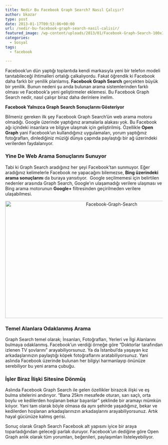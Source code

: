 ```yaml
---
title: Nedir Bu Facebook Graph Search? Nasıl Çalışır?
author: bkazar
type: post
date: 2013-01-17T09:53:06+00:00
url: /nedir-bu-facebook-graph-search-nasil-calisir/
featured_image: /wp-content/uploads/2013/01/Facebook-Graph-Search-100x100.jpg
categories:
  - Sosyal
tags:
  - facebook

---
```

Facebook’un dün yaptığı toplantıda kendi markasıyla yeni bir telefon modeli tanıtabileceği ihtimalleri ortalığı çalkalıyordu. Fakat öğrendik ki Facebook daha farklı bir yenilik planlamış. **Facebook Graph Search** gerçekten büyük bir yenilik. Bunun nedeni şu anda bulunan arama sistemlerinden farklı olması ve Facebook’a yeni geliştirmeler eklemesi. Bu Facebook Graph Search nedir, nasıl çalışır biraz daha derinlere inelim.

**Facebook Yalnızca Graph Search Sonuçlarını Gösteriyor**

Bilmeniz gereken ilk şey Facebook Graph Search’ün web arama motoru olmadığı. Google üzerinde yaptığınız aramalarla alakası yok. Bu Facebook ağı içindeki insanlara ve bilgiye ulaşmak için geliştirilmiş. Özellikle **Open Graph** yani Facebook’un kullandığınız uygulamaları, yorum yaptığınız fotoğrafları, dinlediğiniz müziği dünya çapında paylaştığı bir ağ üzerindeki verilerden faydalanıyor.

### Yine De Web Arama Sonuçlarını Sunuyor

Tabi ki Graph Search aradığınız her şeyi Facebook’tan sunmuyor. Eğer aradığınız kelimelerle Facebook ne yapacağını bilemezse, **Bing üzerindeki arama sonuçlarını** da buraya yansıtıyor.  Google seçilmemesi için belirtilen nedenler arasında Graph Search, Google’ın ulaşamadığı verilere ulaşması ve Bing arama motorunun **Google+** filtresinden geçirilmeden verilere ulaşabilmesi.

<p style="text-align: center;">
  <img class=" wp-image-11027 aligncenter" alt="Facebook-Graph-Search" src="https://www.murekkep.org/wp-content/uploads/2013/01/Facebook-Graph-Search.jpg" width="665" height="374" srcset="https://www.murekkep.org/wp-content/uploads/2013/01/Facebook-Graph-Search.jpg 950w, https://www.murekkep.org/wp-content/uploads/2013/01/Facebook-Graph-Search-400x224.jpg 400w, https://www.murekkep.org/wp-content/uploads/2013/01/Facebook-Graph-Search-50x28.jpg 50w, https://www.murekkep.org/wp-content/uploads/2013/01/Facebook-Graph-Search-125x70.jpg 125w, https://www.murekkep.org/wp-content/uploads/2013/01/Facebook-Graph-Search-300x168.jpg 300w, https://www.murekkep.org/wp-content/uploads/2013/01/Facebook-Graph-Search-542x305.jpg 542w" sizes="(max-width: 665px) 100vw, 665px" />
</p>

### Temel Alanlara Odaklanmış Arama

Graph Search temel olarak; İnsanları, Fotoğrafları, Yerleri ve İlgi Alanlarını bulmaya odaklanmış. Facebook’un verdiği örneğe göre “Doktorlar tarafından izlenen TV şovlarını” arayabiliyorsunuz. Ya da İstanbul’da yaşayan kız arkadaşlarınızın paylaştığı köpek fotoğraflarını aratabiliyorsunuz. Yani aslında Facebook üzerinde bulunan her bilgiyi harmanlayıp önünüze serebiliyor bu yeni arama çubuğu.

### İşler Biraz İlişki Sitesine Dönmüş

Aslında Facebook Graph Search ile gelen özellikler birazcık ilişki ve eş bulma sitelerini andırıyor. “Bana 25km mesafede oturan, sarı saçlı, orta boylu ve kedilerden hoşlanan bekar bayanlar” şeklinde bir aramayı mümkün kılıyor. Yani tam olarak böyle olmasa da aynı şehirde yaşadığınız, bekar ve kedilerden hoşlanan arkadaşlarınızın arkadaşlarını arayabiliyorsunuz. Artık hayal gücünüze kalmış gerisi.

Sonuç olarak Graph Search Facebook alt yapısını iyice bir araya toparladığından geleceği parlak duruyor. Facebook’un dediğine göre Open Graph anlık olarak tüm yorumları, beğenileri, paylaşımları listeleyebiliyor.